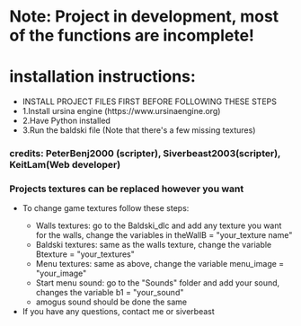 <body>
    <h1>
        Note: Project in development, most of the functions are incomplete!
    </h1>
    <h1>
        installation instructions:
    </h1>
    <nav>
        <ul>
            <li>INSTALL PROJECT FILES FIRST BEFORE FOLLOWING THESE STEPS</li>
            <li>1.Install ursina engine (https://www.ursinaengine.org)</li>
            <li>2.Have Python installed</li>
            <li>3.Run the baldski file (Note that there's a few missing textures)</li>
        </ul>
    </nav>
    <h3>credits: PeterBenj2000 (scripter), Siverbeast2003(scripter), KeitLam(Web developer)</h3>
    <h3>Projects textures can be replaced however you want</h3>
    <nav>
        <ul>
            <li>To change game textures follow these steps: </li>
            <ul>
                <li>Walls textures: go to the Baldski_dlc and add any texture you want for the walls, change the variables in theWallB = "your_texture name"</li>
                <li>Baldski textures: same as the walls texture, change the variable Btexture = "your_textures"</li>
                <li>Menu textures: same as above, change the variable menu_image = "your_image"</li>
                <li>Start menu sound: go to the "Sounds" folder and add your sound, changes the variable b1 = "your_sound"</li>
                <li>amogus sound should be done the same</li>
            </ul>
            <li>If you have any questions, contact me or siverbeast</li>
        </ul>
    </nav>
</body>
</html>
